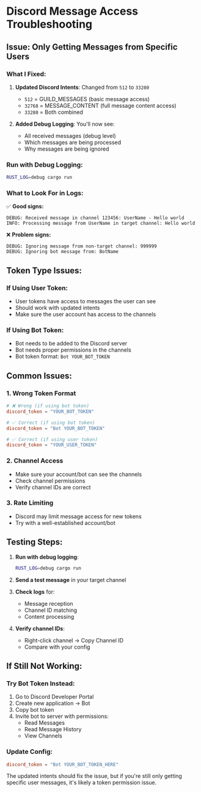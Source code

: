 # Discord Message Access Troubleshooting

## Issue: Only Getting Messages from Specific Users

### What I Fixed:

1. **Updated Discord Intents**: Changed from `512` to `33280`
   - `512` = GUILD_MESSAGES (basic message access)
   - `32768` = MESSAGE_CONTENT (full message content access)
   - `33280` = Both combined

2. **Added Debug Logging**: You'll now see:
   - All received messages (debug level)
   - Which messages are being processed
   - Why messages are being ignored

### Run with Debug Logging:

```bash
RUST_LOG=debug cargo run
```

### What to Look For in Logs:

✅ **Good signs:**
```
DEBUG: Received message in channel 123456: UserName - Hello world
INFO: Processing message from UserName in target channel: Hello world
```

❌ **Problem signs:**
```
DEBUG: Ignoring message from non-target channel: 999999
DEBUG: Ignoring bot message from: BotName
```

## Token Type Issues:

### If Using User Token:
- User tokens have access to messages the user can see
- Should work with updated intents
- Make sure the user account has access to the channels

### If Using Bot Token:
- Bot needs to be added to the Discord server
- Bot needs proper permissions in the channels
- Bot token format: `Bot YOUR_BOT_TOKEN`

## Common Issues:

### 1. Wrong Token Format
```toml
# ❌ Wrong (if using bot token)
discord_token = "YOUR_BOT_TOKEN"

# ✅ Correct (if using bot token)  
discord_token = "Bot YOUR_BOT_TOKEN"

# ✅ Correct (if using user token)
discord_token = "YOUR_USER_TOKEN"
```

### 2. Channel Access
- Make sure your account/bot can see the channels
- Check channel permissions
- Verify channel IDs are correct

### 3. Rate Limiting
- Discord may limit message access for new tokens
- Try with a well-established account/bot

## Testing Steps:

1. **Run with debug logging**:
   ```bash
   RUST_LOG=debug cargo run
   ```

2. **Send a test message** in your target channel

3. **Check logs** for:
   - Message reception
   - Channel ID matching
   - Content processing

4. **Verify channel IDs**:
   - Right-click channel → Copy Channel ID
   - Compare with your config

## If Still Not Working:

### Try Bot Token Instead:
1. Go to Discord Developer Portal
2. Create new application → Bot
3. Copy bot token
4. Invite bot to server with permissions:
   - Read Messages
   - Read Message History
   - View Channels

### Update Config:
```toml
discord_token = "Bot YOUR_BOT_TOKEN_HERE"
```

The updated intents should fix the issue, but if you're still only getting specific user messages, it's likely a token permission issue.